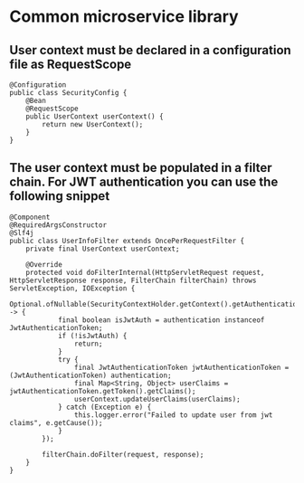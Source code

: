 # Common microservice library

## User context must be declared in a configuration file as RequestScope
```
@Configuration
public class SecurityConfig {
    @Bean
    @RequestScope
    public UserContext userContext() {
        return new UserContext();
    }
}
```
## The user context must be populated in a filter chain. For JWT authentication you can use the following snippet
```
@Component
@RequiredArgsConstructor
@Slf4j
public class UserInfoFilter extends OncePerRequestFilter {
    private final UserContext userContext;

    @Override
    protected void doFilterInternal(HttpServletRequest request, HttpServletResponse response, FilterChain filterChain) throws ServletException, IOException {
        Optional.ofNullable(SecurityContextHolder.getContext().getAuthentication()).ifPresent(authentication -> {
            final boolean isJwtAuth = authentication instanceof JwtAuthenticationToken;
            if (!isJwtAuth) {
                return;
            }
            try {
                final JwtAuthenticationToken jwtAuthenticationToken = (JwtAuthenticationToken) authentication;
                final Map<String, Object> userClaims = jwtAuthenticationToken.getToken().getClaims();
                userContext.updateUserClaims(userClaims);
            } catch (Exception e) {
                this.logger.error("Failed to update user from jwt claims", e.getCause());
            }
        });

        filterChain.doFilter(request, response);
    }
}
```
